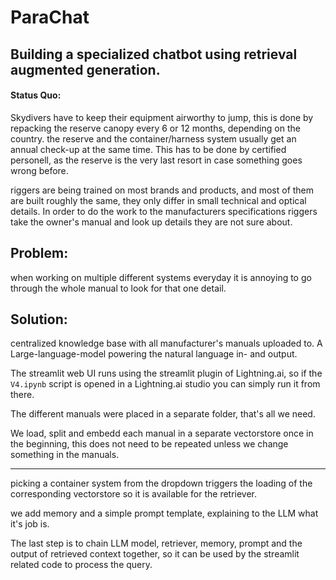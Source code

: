 # ParaChat
## Building a specialized chatbot using retrieval augmented generation.

#### Status Quo:
Skydivers have to keep their equipment airworthy to jump, this is done by repacking the reserve canopy every 6 or 12 months, depending on the country. the reserve and the container/harness system usually get an annual check-up at the same time. 
This has to be done by certified personell, as the reserve is the very last resort in case something goes wrong before.

riggers are being trained on most brands and products, and most of them are built roughly the same, they only differ in small technical and optical details. In order to do the work to the manufacturers specifications riggers take the owner's manual and look up details they are not sure about.

## Problem:
when working on multiple different systems everyday it is annoying to go through the whole manual to look for that one detail.

## Solution:
centralized knowledge base with all manufacturer's manuals uploaded to. A Large-language-model powering the natural language in-  and output.

The streamlit web UI runs using the streamlit plugin of Lightning.ai, so if the `V4.ipynb` script is opened in a Lightning.ai studio you can simply run it from there.

The different manuals were placed in a separate folder, that's all we need.

We load, split and embedd each manual in a separate vectorstore once in the beginning, this does not need to be repeated unless we change something in the manuals.

___

picking a container system from the dropdown triggers the loading of the corresponding vectorstore so it is available for the retriever.

we add memory and a simple prompt template, explaining to the LLM what it's job is.

The last step is to chain LLM model, retriever, memory, prompt and the output of retrieved context together, so it can be used by the streamlit related code to process the query.
